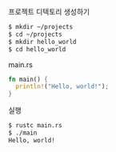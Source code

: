 
프로젝트 디텍토리 생성하기
```sh
$ mkdir ~/projects
$ cd ~/projects
$ mkdir hello_world
$ cd hello_world
```


main.rs
```rs
fn main() {
  println!("Hello, world!");
}
```


실행
```sh
$ rustc main.rs
$ ./main
Hello, world!
```